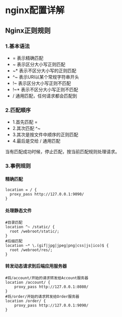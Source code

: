 # nginx配置详解

## Nginx正则规则

### 1.基本语法
- = 表示精确匹配
- ~ 表示区分大小写正则匹配
- ~* 表示不区分大小写的正则匹配
- ^~ 表示URI以某个常规字符串开头
- !~ 表示区分大小写正则不匹配
- !~* 表示不区分大小写正则不匹配
- / 通用匹配，任何请求都会匹配到

### 2.匹配顺序
- 1.首先匹配 =
- 2.其次匹配 ^~
- 3.其次是按文件中顺序的正则匹配
- 4.最后是交给 / 通用匹配

当有匹配成功时候，停止匹配，按当前匹配规则处理请求。

### 3.事例规则

#### 精确匹配
```
location = / {
  proxy_pass http://127.0.0.1:9090/
}
```

#### 处理静态文件
```
#目录匹配
location ^~ /static/ {
  root /webroot/static/;
}
#后缀匹配
location ~* \.(gif|jpg|jpeg|png|css|js|ico)$ {
  root /webroot/res/;
}
```

#### 转发动态请求到后端应用服务器
```
#将/account/开始的请求转发给Account服务器
location /account/ {
    proxy_pass http://127.0.0.1:8080/
}
#将/order/开始的请求转发给Order服务器
location /order/ {
    proxy_pass http://127.0.0.1:9090/
}
```